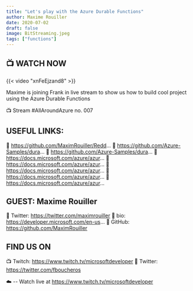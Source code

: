 ```yaml
---
title: "Let's play with the Azure Durable Functions"
author: Maxime Rouiller
date: 2020-07-02
draft: false
image: BitStreaming.jpeg
tags: ["functions"]
---
```


## 📺 WATCH NOW

{{< video "xnFeEjzand8" >}}

Maxime is joining Frank in live stream to show us how to build cool project using the Azure Durable Functions

📺 Stream #AllAroundAzure no. 007

USEFUL LINKS:
-----------------------

🔗 https://github.com/MaximRouiller/Redd...
🔗 https://github.com/Azure-Samples/dura...
🔗 https://github.com/Azure-Samples/dura...
🔗 https://docs.microsoft.com/azure/azur...
🔗 https://docs.microsoft.com/azure/azur...
🔗 https://docs.microsoft.com/azure/azur...
🔗 https://docs.microsoft.com/azure/azur...
🔗 https://docs.microsoft.com/azure/azur...


GUEST: Maxime Rouiller
-----------------

🔗 Twitter: https://twitter.com/maximrouiller
🔗 bio: https://developer.microsoft.com/en-us...
🔗 GitHub: https://github.com/MaximRouiller


FIND US ON
---------------

📺 Twitch: https://www.twitch.tv/microsoftdeveloper
🔗 Twitter: https://twitter.com/fboucheros


☁️
 -- Watch live at https://www.twitch.tv/microsoftdeveloper
